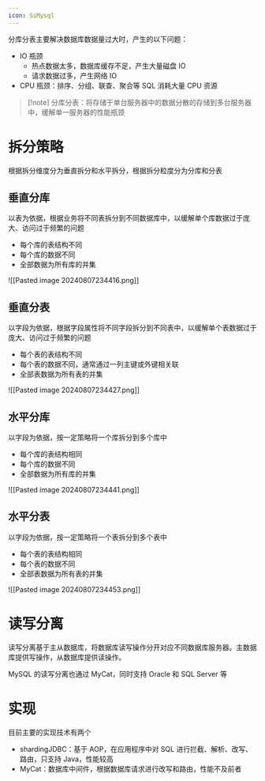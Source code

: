 ```yaml
---
icon: SiMysql
---
```

分库分表主要解决数据库数据量过大时，产生的以下问题：

* IO 瓶颈
    * 热点数据太多，数据库缓存不足，产生大量磁盘 IO
    * 请求数据过多，产生网络 IO
* CPU 瓶颈：排序、分组、联查、聚合等 SQL 消耗大量 CPU 资源

>[!note] 分库分表：将存储于单台服务器中的数据分散的存储到多台服务器中，缓解单一服务器的性能瓶颈
# 拆分策略

根据拆分维度分为垂直拆分和水平拆分，根据拆分粒度分为分库和分表
## 垂直分库

以表为依据，根据业务将不同表拆分到不同数据库中，以缓解单个库数据过于庞大、访问过于频繁的问题
* 每个库的表结构不同
* 每个库的数据不同
* 全部数据为所有库的并集

![[Pasted image 20240807234416.png]]
## 垂直分表

以字段为依据，根据字段属性将不同字段拆分到不同表中，以缓解单个表数据过于庞大、访问过于频繁的问题
* 每个表的表结构不同
* 每个表的数据不同，通常通过一列主键或外键相关联
* 全部表数据为所有表的并集

![[Pasted image 20240807234427.png]]
## 水平分库

以字段为依据，按一定策略将一个库拆分到多个库中
* 每个库的表结构相同
* 每个库的数据不同
* 全部数据为所有库的并集

![[Pasted image 20240807234441.png]]
## 水平分表

以字段为依据，按一定策略将一个表拆分到多个表中
* 每个表的表结构相同
* 每个表的数据不同
* 全部表数据为所有表的并集

![[Pasted image 20240807234453.png]]
# 读写分离

读写分离基于主从数据库，将数据库读写操作分开对应不同数据库服务器。主数据库提供写操作，从数据库提供读操作。

MySQL 的读写分离也通过 MyCat，同时支持 Oracle 和 SQL Server 等

# 实现

目前主要的实现技术有两个

* shardingJDBC：基于 AOP，在应用程序中对 SQL 进行拦截、解析、改写、路由，只支持 Java，性能较高
* MyCat：数据库中间件，根据数据库请求进行改写和路由，性能不及前者

‍
